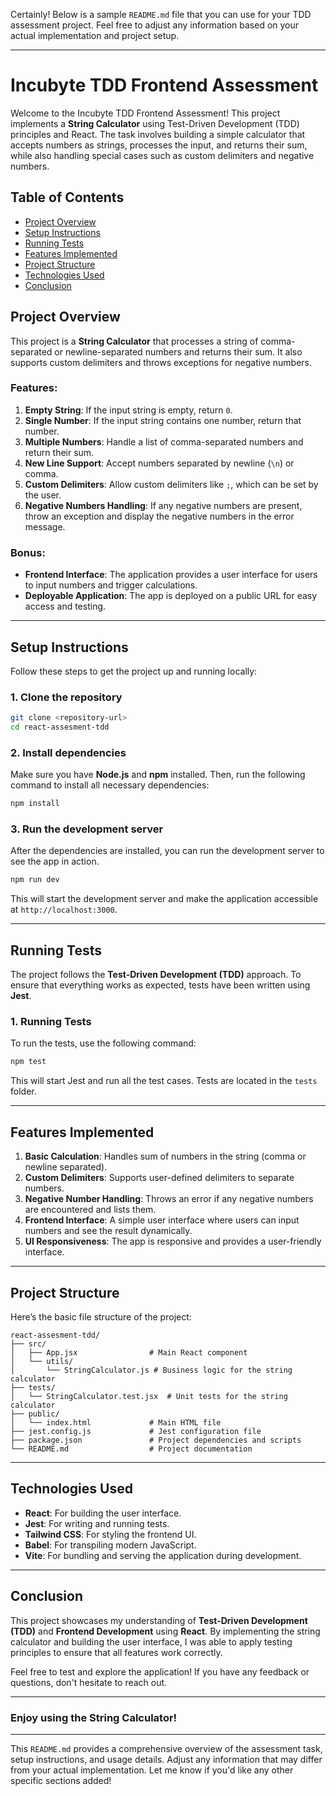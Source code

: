 Certainly! Below is a sample `README.md` file that you can use for your TDD assessment project. Feel free to adjust any information based on your actual implementation and project setup.

---

# Incubyte TDD Frontend Assessment

Welcome to the Incubyte TDD Frontend Assessment! This project implements a **String Calculator** using Test-Driven Development (TDD) principles and React. The task involves building a simple calculator that accepts numbers as strings, processes the input, and returns their sum, while also handling special cases such as custom delimiters and negative numbers.

## Table of Contents
- [Project Overview](#project-overview)
- [Setup Instructions](#setup-instructions)
- [Running Tests](#running-tests)
- [Features Implemented](#features-implemented)
- [Project Structure](#project-structure)
- [Technologies Used](#technologies-used)
- [Conclusion](#conclusion)

## Project Overview

This project is a **String Calculator** that processes a string of comma-separated or newline-separated numbers and returns their sum. It also supports custom delimiters and throws exceptions for negative numbers.

### Features:
1. **Empty String**: If the input string is empty, return `0`.
2. **Single Number**: If the input string contains one number, return that number.
3. **Multiple Numbers**: Handle a list of comma-separated numbers and return their sum.
4. **New Line Support**: Accept numbers separated by newline (`\n`) or comma.
5. **Custom Delimiters**: Allow custom delimiters like `;`, which can be set by the user.
6. **Negative Numbers Handling**: If any negative numbers are present, throw an exception and display the negative numbers in the error message.

### Bonus:
- **Frontend Interface**: The application provides a user interface for users to input numbers and trigger calculations.
- **Deployable Application**: The app is deployed on a public URL for easy access and testing.

---

## Setup Instructions

Follow these steps to get the project up and running locally:

### 1. Clone the repository

```bash
git clone <repository-url>
cd react-assesment-tdd
```

### 2. Install dependencies

Make sure you have **Node.js** and **npm** installed. Then, run the following command to install all necessary dependencies:

```bash
npm install
```

### 3. Run the development server

After the dependencies are installed, you can run the development server to see the app in action.

```bash
npm run dev
```

This will start the development server and make the application accessible at `http://localhost:3000`.

---

## Running Tests

The project follows the **Test-Driven Development (TDD)** approach. To ensure that everything works as expected, tests have been written using **Jest**.

### 1. Running Tests

To run the tests, use the following command:

```bash
npm test
```

This will start Jest and run all the test cases. Tests are located in the `tests` folder.

---

## Features Implemented

1. **Basic Calculation**: Handles sum of numbers in the string (comma or newline separated).
2. **Custom Delimiters**: Supports user-defined delimiters to separate numbers.
3. **Negative Number Handling**: Throws an error if any negative numbers are encountered and lists them.
4. **Frontend Interface**: A simple user interface where users can input numbers and see the result dynamically.
5. **UI Responsiveness**: The app is responsive and provides a user-friendly interface.

---

## Project Structure

Here’s the basic file structure of the project:

```
react-assesment-tdd/
├── src/
│   ├── App.jsx                # Main React component
│   └── utils/
│       └── StringCalculator.js # Business logic for the string calculator
├── tests/
│   └── StringCalculator.test.jsx  # Unit tests for the string calculator
├── public/
│   └── index.html             # Main HTML file
├── jest.config.js             # Jest configuration file
├── package.json               # Project dependencies and scripts
└── README.md                  # Project documentation
```

---

## Technologies Used

- **React**: For building the user interface.
- **Jest**: For writing and running tests.
- **Tailwind CSS**: For styling the frontend UI.
- **Babel**: For transpiling modern JavaScript.
- **Vite**: For bundling and serving the application during development.

---

## Conclusion

This project showcases my understanding of **Test-Driven Development (TDD)** and **Frontend Development** using **React**. By implementing the string calculator and building the user interface, I was able to apply testing principles to ensure that all features work correctly.

Feel free to test and explore the application! If you have any feedback or questions, don't hesitate to reach out.

---

### **Enjoy using the String Calculator!**

---

This `README.md` provides a comprehensive overview of the assessment task, setup instructions, and usage details. Adjust any information that may differ from your actual implementation. Let me know if you'd like any other specific sections added!